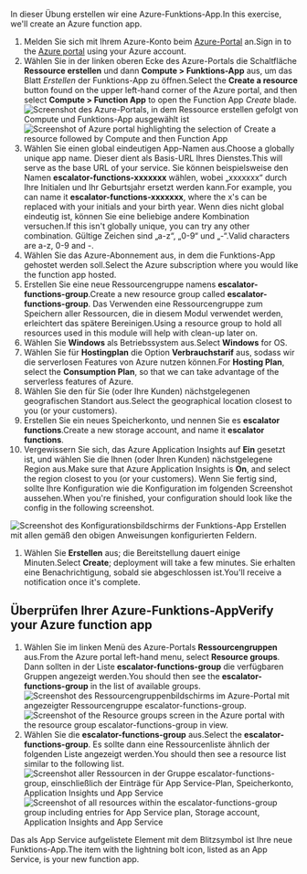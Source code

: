 <span data-ttu-id="b7636-101">In dieser Übung erstellen wir eine Azure-Funktions-App.</span><span class="sxs-lookup"><span data-stu-id="b7636-101">In this exercise, we'll create an Azure function app.</span></span>

1. <span data-ttu-id="b7636-102">Melden Sie sich mit Ihrem Azure-Konto beim [Azure-Portal](https://portal.azure.com?azure-portal=true) an.</span><span class="sxs-lookup"><span data-stu-id="b7636-102">Sign in to the [Azure portal](https://portal.azure.com?azure-portal=true) using your Azure account.</span></span>
1. <span data-ttu-id="b7636-103">Wählen Sie in der linken oberen Ecke des Azure-Portals die Schaltfläche **Ressource erstellen** und dann **Compute > Funktions-App** aus, um das Blatt *Erstellen* der Funktions-App zu öffnen.</span><span class="sxs-lookup"><span data-stu-id="b7636-103">Select the **Create a resource** button found on the upper left-hand corner of the Azure portal, and then select **Compute > Function App** to open the Function App *Create* blade.</span></span>
  <span data-ttu-id="b7636-104">![Screenshot des Azure-Portals, in dem *Ressource erstellen* gefolgt von *Compute* und *Funktions-App* ausgewählt ist](../images/4-create-function-app-blade.png)</span><span class="sxs-lookup"><span data-stu-id="b7636-104">![Screenshot of Azure portal highlighting the selection of *Create a resource* followed by *Compute* and then *Function App*](../images/4-create-function-app-blade.png)</span></span>
1. <span data-ttu-id="b7636-105">Wählen Sie einen global eindeutigen App-Namen aus.</span><span class="sxs-lookup"><span data-stu-id="b7636-105">Choose a globally unique app name.</span></span> <span data-ttu-id="b7636-106">Dieser dient als Basis-URL Ihres Dienstes.</span><span class="sxs-lookup"><span data-stu-id="b7636-106">This will serve as the base URL of your service.</span></span> <span data-ttu-id="b7636-107">Sie können beispielsweise den Namen **escalator-functions-xxxxxxx** wählen, wobei „xxxxxxx“ durch Ihre Initialen und Ihr Geburtsjahr ersetzt werden kann.</span><span class="sxs-lookup"><span data-stu-id="b7636-107">For example, you can name it **escalator-functions-xxxxxxx**, where the x's can be replaced with your initials and your birth year.</span></span> <span data-ttu-id="b7636-108">Wenn dies nicht global eindeutig ist, können Sie eine beliebige andere Kombination versuchen.</span><span class="sxs-lookup"><span data-stu-id="b7636-108">If this isn't globally unique, you can try any other combination.</span></span> <span data-ttu-id="b7636-109">Gültige Zeichen sind „a-z“, „0-9“ und „-“.</span><span class="sxs-lookup"><span data-stu-id="b7636-109">Valid characters are a-z, 0-9 and -.</span></span>
1. <span data-ttu-id="b7636-110">Wählen Sie das Azure-Abonnement aus, in dem die Funktions-App gehostet werden soll.</span><span class="sxs-lookup"><span data-stu-id="b7636-110">Select the Azure subscription where you would like the function app hosted.</span></span>
1. <span data-ttu-id="b7636-111">Erstellen Sie eine neue Ressourcengruppe namens **escalator-functions-group**.</span><span class="sxs-lookup"><span data-stu-id="b7636-111">Create a new resource group called **escalator-functions-group**.</span></span> <span data-ttu-id="b7636-112">Das Verwenden eine Ressourcengruppe zum Speichern aller Ressourcen, die in diesem Modul verwendet werden, erleichtert das spätere Bereinigen.</span><span class="sxs-lookup"><span data-stu-id="b7636-112">Using a resource group to hold all resources used in this module will help with clean-up later on.</span></span>
1. <span data-ttu-id="b7636-113">Wählen Sie **Windows** als Betriebssystem aus.</span><span class="sxs-lookup"><span data-stu-id="b7636-113">Select **Windows** for OS.</span></span>
1. <span data-ttu-id="b7636-114">Wählen Sie für **Hostingplan** die Option **Verbrauchstarif** aus, sodass wir die serverlosen Features von Azure nutzen können.</span><span class="sxs-lookup"><span data-stu-id="b7636-114">For **Hosting Plan**, select the **Consumption Plan**, so that we can take advantage of the serverless features of Azure.</span></span>
1. <span data-ttu-id="b7636-115">Wählen Sie den für Sie (oder Ihre Kunden) nächstgelegenen geografischen Standort aus.</span><span class="sxs-lookup"><span data-stu-id="b7636-115">Select the geographical location closest to you (or your customers).</span></span>
1. <span data-ttu-id="b7636-116">Erstellen Sie ein neues Speicherkonto, und nennen Sie es **escalator functions**.</span><span class="sxs-lookup"><span data-stu-id="b7636-116">Create a new storage account, and name it **escalator functions**.</span></span>
1. <span data-ttu-id="b7636-117">Vergewissern Sie sich, das Azure Application Insights auf **Ein** gesetzt ist, und wählen Sie die Ihnen (oder Ihren Kunden) nächstgelegene Region aus.</span><span class="sxs-lookup"><span data-stu-id="b7636-117">Make sure that Azure Application Insights is **On**, and select the region closest to you (or your customers).</span></span>
<span data-ttu-id="b7636-118">Wenn Sie fertig sind, sollte Ihre Konfiguration wie die Konfiguration im folgenden Screenshot aussehen.</span><span class="sxs-lookup"><span data-stu-id="b7636-118">When you're finished, your configuration should look like the config in the following screenshot.</span></span>

  ![Screenshot des Konfigurationsbildschirms der Funktions-App *Erstellen* mit allen gemäß den obigen Anweisungen konfigurierten Feldern.](../images/4-create-function-app-settings.png)

1. <span data-ttu-id="b7636-120">Wählen Sie **Erstellen** aus; die Bereitstellung dauert einige Minuten.</span><span class="sxs-lookup"><span data-stu-id="b7636-120">Select **Create**; deployment will take a few minutes.</span></span> <span data-ttu-id="b7636-121">Sie erhalten eine Benachrichtigung, sobald sie abgeschlossen ist.</span><span class="sxs-lookup"><span data-stu-id="b7636-121">You'll receive a notification once it's complete.</span></span>

## <a name="verify-your-azure-function-app"></a><span data-ttu-id="b7636-122">Überprüfen Ihrer Azure-Funktions-App</span><span class="sxs-lookup"><span data-stu-id="b7636-122">Verify your Azure function app</span></span>

1. <span data-ttu-id="b7636-123">Wählen Sie im linken Menü des Azure-Portals **Ressourcengruppen** aus.</span><span class="sxs-lookup"><span data-stu-id="b7636-123">From the Azure portal left-hand menu, select **Resource groups**.</span></span> <span data-ttu-id="b7636-124">Dann sollten in der Liste **escalator-functions-group** die verfügbaren Gruppen angezeigt werden.</span><span class="sxs-lookup"><span data-stu-id="b7636-124">You should then see the **escalator-functions-group** in the list of available groups.</span></span>
  <span data-ttu-id="b7636-125">![Screenshot des Ressourcengruppenbildschirms im Azure-Portal mit angezeigter Ressourcengruppe **escalator-functions-group**.](../images/4-resource-group.png)</span><span class="sxs-lookup"><span data-stu-id="b7636-125">![Screenshot of the Resource groups screen in the Azure portal with the resource group **escalator-functions-group** in view.](../images/4-resource-group.png)</span></span>
1. <span data-ttu-id="b7636-126">Wählen Sie die **escalator-functions-group** aus.</span><span class="sxs-lookup"><span data-stu-id="b7636-126">Select the **escalator-functions-group**.</span></span> <span data-ttu-id="b7636-127">Es sollte dann eine Ressourcenliste ähnlich der folgenden Liste angezeigt werden.</span><span class="sxs-lookup"><span data-stu-id="b7636-127">You should then see a resource list similar to the following list.</span></span>
  <span data-ttu-id="b7636-128">![Screenshot aller Ressourcen in der Gruppe **escalator-functions-group**, einschließlich der Einträge für App Service-Plan, Speicherkonto, Application Insights und App Service](../images/4-resource-list.png)</span><span class="sxs-lookup"><span data-stu-id="b7636-128">![Screenshot of all resources within the **escalator-functions-group** group including entries for App Service plan, Storage account, Application Insights and App Service](../images/4-resource-list.png)</span></span>

<span data-ttu-id="b7636-129">Das als App Service aufgelistete Element mit dem Blitzsymbol ist Ihre neue Funktions-App.</span><span class="sxs-lookup"><span data-stu-id="b7636-129">The item with the lightning bolt icon, listed as an App Service, is your new function app.</span></span> 
